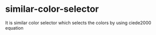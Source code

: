 # similar-color-selector

It is similar color selector which selects the colors by using ciede2000 equation
